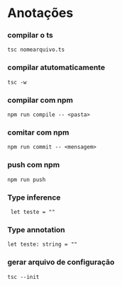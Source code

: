 # Anotações

### compilar o ts
    tsc nomearquivo.ts

### compilar atutomaticamente
    tsc -w

### compilar com npm
    npm run compile -- <pasta>
    
### comitar com npm
    npm run commit -- <mensagem>

### push com npm
    npm run push
    
### Type inference
     let teste = ""
    
### Type annotation
    let teste: string = ""

### gerar arquivo de configuração
    tsc --init
